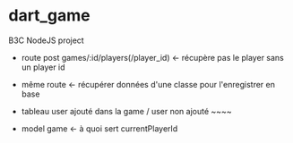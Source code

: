 # dart_game

B3C NodeJS project

- route post games/:id/players(/player_id) <- récupère pas le player sans un player id

- même route <- récupérer données d'une classe pour l'enregistrer en base

- tableau user ajouté dans la game / user non ajouté ~~~~

- model game <- à quoi sert currentPlayerId
